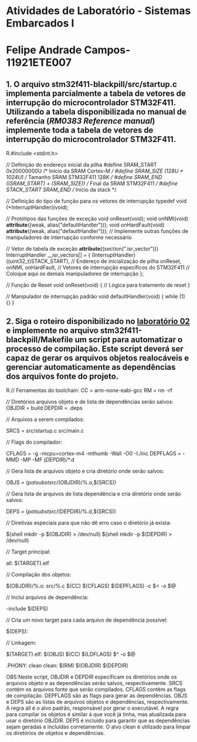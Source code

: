 # Atividades de Laboratório - Sistemas Embarcados I
# Felipe Andrade Campos-11921ETE007

## 1. O arquivo **stm32f411-blackpill/src/startup.c** implementa parcialmente a tabela de vetores de interrupção do microcontrolador STM32F411. Utilizando a tabela disponibilizada no manual de referência (***RM0383 Reference manual***) implemente **toda** a tabela de vetores de interrupção do microcontrolador STM32F411.
R.#include <stdint.h>

// Definição do endereço inicial da pilha
#define SRAM_START 0x20000000U /* Início da SRAM Cortex-M */
#define SRAM_SIZE (128U * 1024U) /* Tamanho SRAM STM32F411 128K */
#define SRAM_END ((SRAM_START) + (SRAM_SIZE)) /* Final da SRAM STM32F411 */
#define STACK_START SRAM_END /* Início da stack */

// Definição do tipo de função para os vetores de interrupção
typedef void (*InterruptHandler)(void);

// Protótipos das funções de exceção
void onReset(void);
void onNMI(void) __attribute__((weak, alias("defaultHandler")));
void onHardFault(void) __attribute__((weak, alias("defaultHandler")));
// Implemente outras funções de manipuladores de interrupção conforme necessário

// Vetor de tabela de exceção
__attribute__((section(".isr_vector"))) InterruptHandler __isr_vectors[] = {
    (InterruptHandler)((uint32_t)STACK_START), // Endereço de inicialização de pilha
    onReset, 
    onNMI, 
    onHardFault, 
    // Vetores de interrupção específicos do STM32F411
    // Coloque aqui os demais manipuladores de interrupção
};

// Função de Reset
void onReset(void) {
    // Lógica para tratamento de reset
}

// Manipulador de interrupção padrão
void defaultHandler(void) {
    while (1) {}
}
## 2. Siga o roteiro disponibilizado no [laboratório 02](https://github.com/daniel-p-carvalho/ufu-semb1-lab-02.git) e implemente no arquivo **stm32f411-blackpill/Makefile** um script para automatizar o processo de compilação. Este script deverá ser capaz de gerar os arquivos objetos realocáveis e gerenciar automaticamente as dependências dos arquivos fonte do projeto.
R.// Ferramentas do toolchain:
CC = arm-none-eabi-gcc
RM = rm -rf

// Diretórios arquivos objeto e de lista de dependências serão salvos:
OBJDIR = build
DEPDIR = .deps

// Arquivos a serem compilados:

SRCS = src/startup.c src/main.c

// Flags do compilador:

CFLAGS = -g -mcpu=cortex-m4 -mthumb -Wall -O0 -I./inc
DEPFLAGS = -MMD -MP -MF $(DEPDIR)/$*.d

// Gera lista de arquivos objeto e cria diretório onde serão salvos:

OBJS = $(patsubst src/%.c,$(OBJDIR)/%.o,$(SRCS))

// Gera lista de arquivos de lista dependência e cria diretório onde serão salvos:

DEPS = $(patsubst src/%.c,$(DEPDIR)/%.d,$(SRCS))

// Diretivas especiais para que não dê erro caso o diretório já exista:

$(shell mkdir -p $(OBJDIR) > /dev/null)
$(shell mkdir -p $(DEPDIR) > /dev/null)

// Target principal:

all: $(TARGET).elf

// Compilação dos objetos:

$(OBJDIR)/%.o: src/%.c
    $(CC) $(CFLAGS) $(DEPFLAGS) -c $< -o $@

// Inclui arquivos de dependência:

-include $(DEPS)

// Cria um novo target para cada arquivo de dependência possível:

$(DEPS):

// Linkagem:

$(TARGET).elf: $(OBJS)
    $(CC) $(LDFLAGS) $^ -o $@

.PHONY: clean
clean:
    $(RM) $(OBJDIR) $(DEPDIR)

OBS:Neste script, OBJDIR e DEPDIR especificam os diretórios onde os arquivos objeto e as dependências serão salvos, respectivamente. SRCS contém os arquivos fonte que serão compilados. CFLAGS contém as flags de compilação. DEPFLAGS são as flags para gerar as dependências. OBJS e DEPS são as listas de arquivos objetos e dependências, respectivamente. A regra all é o alvo padrão, responsável por gerar o executável. A regra para compilar os objetos é similar à que você já tinha, mas atualizada para usar o diretório OBJDIR. DEPS é incluído para garantir que as dependências sejam geradas e incluídas corretamente. O alvo clean é utilizado para limpar os diretórios de objetos e dependências.
